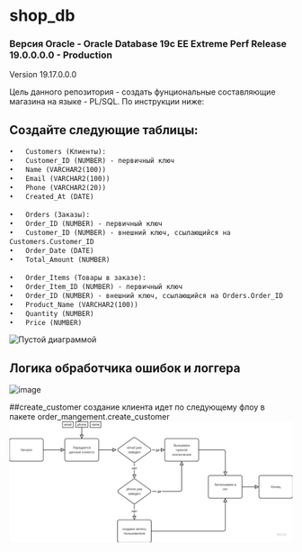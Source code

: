 # shop_db

### Версия Oracle - Oracle Database 19c EE Extreme Perf Release 19.0.0.0.0 - Production
Version 19.17.0.0.0

Цель данного репозитория - создать фунциональные составляющие магазина на языке - PL/SQL. По инструкции ниже:

## Создайте следующие таблицы:
	•	Customers (Клиенты):
	•	Customer_ID (NUMBER) - первичный ключ
	•	Name (VARCHAR2(100))
	•	Email (VARCHAR2(100))
	•	Phone (VARCHAR2(20))
	•	Created_At (DATE)
 
	•	Orders (Заказы):
	•	Order_ID (NUMBER) - первичный ключ
	•	Customer_ID (NUMBER) - внешний ключ, ссылающийся на Customers.Customer_ID
	•	Order_Date (DATE)
	•	Total_Amount (NUMBER)
 
	•	Order_Items (Товары в заказе):
	•	Order_Item_ID (NUMBER) - первичный ключ
	•	Order_ID (NUMBER) - внешний ключ, ссылающийся на Orders.Order_ID
	•	Product_Name (VARCHAR2(100))
	•	Quantity (NUMBER)
	•	Price (NUMBER)
 ![Пустой диаграммой](https://github.com/user-attachments/assets/f413c676-215b-46ae-9259-f1105db63c3f)

## Логика обработчика ошибок и логгера 
![image](https://github.com/user-attachments/assets/9e46deee-20b7-4471-a4fc-3674fbc38c8e)


##create_customer
создание клиента идет по следующему флоу в пакете order_mangement.create_customer
![alt text](image.png)